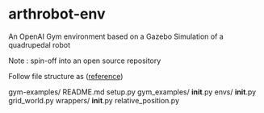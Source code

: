 # arthrobot-env
An OpenAI Gym environment based on a Gazebo Simulation of a quadrupedal robot

Note : spin-off into an open source repository

Follow file structure as ([reference](https://github.com/Farama-Foundation/gym-examples))

gym-examples/
  README.md
  setup.py
  gym_examples/
    __init__.py
    envs/
      __init__.py
      grid_world.py
    wrappers/
      __init__.py
      relative_position.py

